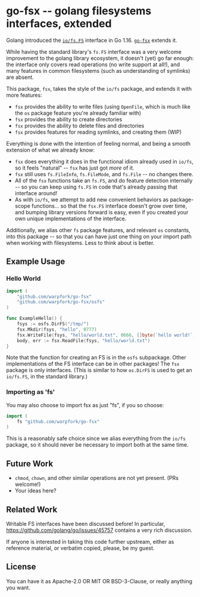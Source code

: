 go-fsx -- golang filesystems interfaces, extended
=================================================

Golang introduced the [`io/fs.FS`](https://pkg.go.dev/io/fs) interface in Go 1.16.
[`go-fsx`](https://pkg.go.dev/github.com/warpfork/go-fsx) extends it.

While having the standard library's `fs.FS` interface was a very welcome improvement to the golang library ecosystem,
it doesn't (yet) go far enough:
the interface only covers read operations (no write support at all!),
and many features in common filesystems (such as understanding of symlinks) are absent.

This package, `fsx`, takes the style of the `io/fs` package, and extends it with more features:

- `fsx` provides the ability to write files (using `OpenFile`, which is much like the `os` package feature you're already familiar with)
- `fsx` provides the ability to create directories
- `fsx` provides the ability to delete files and directories
- `fsx` provides features for reading symlinks, and creating them (WIP)

Everything is done with the intention of feeling normal, and being a smooth extension of what we already know:

- `fsx` does everything it does in the functional idiom already used in `io/fs`, so it feels "natural" -- `fsx` has just got _more_ of it.
- `fsx` still uses `fs.FileInfo`, `fs.FileMode`, and `fs.File` -- no changes there.
- All of the `fsx` functions take an `fs.FS`, and do feature detection internally -- so you can keep using `fs.FS` in code that's already passing that interface around!
- As with `io/fs`, we attempt to add new convenient behaviors as package-scope functions... so that the `fsx.FS` interface doesn't grow over time, and bumping library versions forward is easy, even if you created your own unique implementations of the interface.

Additionally, we alias other `fs` package features, and relevant `os` constants, into this package --
so that you can have just one thing on your import path when working with filesystems.
Less to think about is better.


Example Usage
-------------

### Hello World

```go
import (
	"github.com/warpfork/go-fsx"
	"github.com/warpfork/go-fsx/osfs"
)

func ExampleHello() {
	fsys := osfs.DirFS("/tmp/")
	fsx.Mkdir(fsys, "hello", 0777)
	fsx.WriteFile(fsys, "hello/world.txt", 0666, []byte(`hello world!`))
	body, err := fsx.ReadFile(fsys, "hello/world.txt")
}
```

Note that the function for creating an FS is in the `osfs` subpackage.
Other implementations of the FS interface can be in other packages!
The `fsx` package is only interfaces.
(This is similar to how `os.DirFS` is used to get an `io/fs.FS`, in the standard library.)

### Importing as 'fs'

You may also choose to import fsx as just "fs", if you so choose:

```go
import (
	fs "github.com/warpfork/go-fsx"
)
```

This is a reasonably safe choice since we alias everything from the `io/fs` package,
so it should never be necessary to import both at the same time.


Future Work
-----------

- `chmod`, `chown`, and other similar operations are not yet present.  (PRs welcome!)
- Your ideas here?


Related Work
------------

Writable FS interfaces have been discussed before!
In particular, https://github.com/golang/go/issues/45757 contains a very rich discussion.

If anyone is interested in taking this code further upstream, either as reference material,
or verbatim copied, please, be my guest.


License
-------

You can have it as Apache-2.0 OR MIT OR BSD-3-Clause, or really anything you want.
